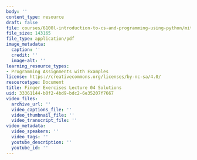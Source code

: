 ```yaml
---
body: ''
content_type: resource
draft: false
file: courses/6100l-introduction-to-cs-and-programming-using-python/mit6_100l_f22_ex04_sol.pdf
file_size: 143165
file_type: application/pdf
image_metadata:
  caption: ''
  credit: ''
  image-alt: ''
learning_resource_types:
- Programming Assignments with Examples
license: https://creativecommons.org/licenses/by-nc-sa/4.0/
resourcetype: Document
title: Finger Exercises Lecture 04 Solutions
uid: 33361144-b0f2-4bd9-bdc2-6e35207f7667
video_files:
  archive_url: ''
  video_captions_file: ''
  video_thumbnail_file: ''
  video_transcript_file: ''
video_metadata:
  video_speakers: ''
  video_tags: ''
  youtube_description: ''
  youtube_id: ''
---
```

